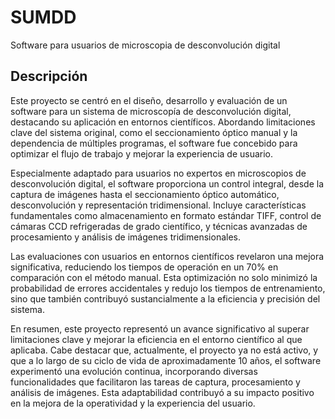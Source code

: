 # SUMDD
Software para usuarios de microscopia de desconvolución digital
## Descripción
Este proyecto se centró en el diseño, desarrollo y evaluación de un software para un sistema de microscopía de desconvolución digital, destacando su aplicación en entornos científicos. Abordando limitaciones clave del sistema original, como el seccionamiento óptico manual y la dependencia de múltiples programas, el software fue concebido para optimizar el flujo de trabajo y mejorar la experiencia de usuario.

Especialmente adaptado para usuarios no expertos en microscopios de desconvolución digital, el software proporciona un control integral, desde la captura de imágenes hasta el seccionamiento óptico automático, desconvolución y representación tridimensional. Incluye características fundamentales como almacenamiento en formato estándar TIFF, control de cámaras CCD refrigeradas de grado científico, y técnicas avanzadas de procesamiento y análisis de imágenes tridimensionales.

Las evaluaciones con usuarios en entornos científicos revelaron una mejora significativa, reduciendo los tiempos de operación en un 70% en comparación con el método manual. Esta optimización no solo minimizó la probabilidad de errores accidentales y redujo los tiempos de entrenamiento, sino que también contribuyó sustancialmente a la eficiencia y precisión del sistema.

En resumen, este proyecto representó un avance significativo al superar limitaciones clave y mejorar la eficiencia en el entorno científico al que aplicaba. Cabe destacar que, actualmente, el proyecto ya no está activo, y que a lo largo de su ciclo de vida de aproximadamente 10 años, el software experimentó una evolución continua, incorporando diversas funcionalidades que facilitaron las tareas de captura, procesamiento y análisis de imágenes. Esta adaptabilidad contribuyó a su impacto positivo en la mejora de la operatividad y la experiencia del usuario.
